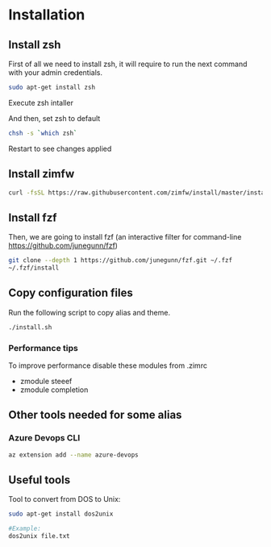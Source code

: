# Installation

## Install zsh

First of all we need to install zsh, it will require to run the next command with your admin credentials.

```sh
sudo apt-get install zsh
```

Execute zsh intaller

And then, set zsh to default

```sh
chsh -s `which zsh`
```

Restart to see changes applied

## Install zimfw

```sh
curl -fsSL https://raw.githubusercontent.com/zimfw/install/master/install.zsh | zsh
```

## Install fzf

Then, we are going to install fzf (an interactive filter for command-line <https://github.com/junegunn/fzf>)

```sh
git clone --depth 1 https://github.com/junegunn/fzf.git ~/.fzf
~/.fzf/install
```

## Copy configuration files

Run the following script to copy alias and theme.

```sh
./install.sh
```

### Performance tips

To improve performance disable these modules from .zimrc

- zmodule steeef
- zmodule completion

## Other tools needed for some alias

### Azure Devops CLI

```sh
az extension add --name azure-devops
```

## Useful tools

Tool to convert from DOS to Unix:

```sh
sudo apt-get install dos2unix

#Example:
dos2unix file.txt
```
